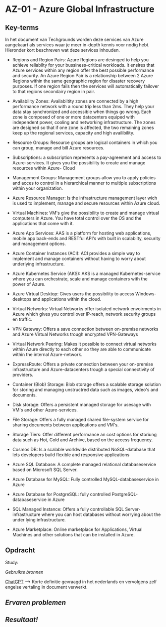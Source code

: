 **AZ-01 - Azure Global Infrastructure**
===
**Key-terms**
---

In het document van Techgrounds worden deze services van Azure aangekaart als services waar je meer in-depth kennis voor nodig hebt. Hieronder kort beschreven wat deze services inhouden. 

- Regions and Region Pairs: Azure Regions are desinged to help you achieve reliabilty for your bussiness-critical workloads. It ensires that Azure services within any region offer the best possible performance and security. An Azure Region Pair is a relationship between 2 Azure Regions within the same geographic region for disaster recovery purposes. If one region fails then the services will automatically failover to that regions secondairy region in pair.

- Availability Zones: Availabiltity zones are connected by a high performance network with a round trip less than 2ms. They help your data stay synchronized and accessible when things go wrong. Each zone is composed of one or more datacenters equiped with independent power, cooling and networking infrastructure. The zones are designed so that if one zone is affected, the two remaining zones keep up the regional services, capacity and high availibility.

- Resource Groups: Resource groups are logical containers in which you can group, manage and bill Azure resources.

- Subscriptions: a subscription represents a pay-agreement and access to Azure-services. It gives you the possibility to create and manage resources within Azure- Cloud

- Management Groups: Management groups allow you to apply policies and acces to control in a hierarchical manner to multiple subscriptions within your organization.

- Azure Resource Manager: Is the infrastructure management layer wich is used to implement, manage and secure resources within Azure cloud.

- Virtual Machines: VM's give the possibility to create and manage virtual computers in Azure. You have total control over the OS and the applications that come with it.

- Azure App Services: AAS is a platform for hosting web applications, mobile app back-ends and RESTful API's with built in scalabilty, security and management options.

- Azure Container Instances (ACI): ACI provides a simple way to implement and manage containers without having to worry about underlying infrastructure.

- Azure Kubernetes Service (AKS): AKS is a managed Kubernetes-service where you can orchestrate, scale and manage containers with the power of Azure.

- Azure Virtual Desktop: Gives users the possibility to access Windows-desktops and applications within the cloud.

- Virtual Networks: Virtual Networks offer isolated network envoirments in Azure which gives you control over IP-reach, network security groups en traffic.

- VPN Gateway: Offers a save connection between on-premise networks and Azure Virtual Networks trough encrypted VPN-Gateways

- Virtual Network Peering: Makes it possible to connect virtual networks within Azure directly to each other so they are able to communicate within the internal Azure-network.

- ExpressRoute: Offers a private connection between your on-premise infrastructure and Azure-datacenters trough a special connectivity of providers.

- Container (Blob) Storage: Blob storage offers a scalable storage solution for storing and managing unstructred data such as images, video's and documents.

- Disk storage: Offers a persistent managed storage for usesage with VM's and other Azure-services.

- File Storage: Offers a fully managed shared file-system service for sharing documents between applications and VM's.

- Storage Tiers: Offer different performance an cost options for storiung data such as Hot, Cold and Archive, based on the access frequency.

- Cosmos DB: Is a scalable worldwide distributed NoSQL-database that lets developers build flexible and responsive applications

- Azure SQL Database: A complete managed relational databaseservice based on Microsoft SQL Server.

- Azure Database for MySQL: Fully controlled MySQL-databaseservice in Azure

- Azure Database for PostgreSQL: fully controlled PostgreSQL-databaseservice in Azure

- SQL Managed Instance: Offers a fully controllable SQL Server-infrastructure where you can host databases without worrying about the under lying infrastructure.

- Azure Marketplace: Online marketplace for Applications, Virtual Machines and other solutions that can be installed in Azure.


**Opdracht**
---
Study:



*Gebruikte bronnen*

[ChatGPT](https://chat.openai.com) --> Korte definitie gevraagd in het nederlands en vervolgens zelf engelse vertaling in document verwerkt.


*Ervaren problemen*
---


*Resultaat!*
---

